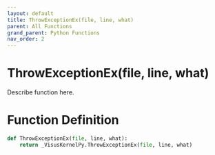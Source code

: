 ```yaml
---
layout: default
title: ThrowExceptionEx(file, line, what)
parent: All Functions
grand_parent: Python Functions
nav_order: 2
---
```


# ThrowExceptionEx(file, line, what)

Describe function here.

# Function Definition

```python
def ThrowExceptionEx(file, line, what):
    return _VisusKernelPy.ThrowExceptionEx(file, line, what)
```